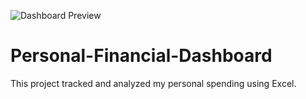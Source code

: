 ![Dashboard Preview](https://raw.githubusercontent.com/NaomiiO/Personal-Financial-Dashboard/main/dashboard.png)


# Personal-Financial-Dashboard
This project tracked and analyzed my personal spending using Excel.
